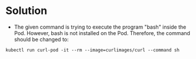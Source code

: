 # Solution

- The given command is trying to execute the program "bash" inside the Pod. However, bash is not installed on the Pod. Therefore, the command should be changed to:
```
kubectl run curl-pod -it --rm --image=curlimages/curl --command sh
```
